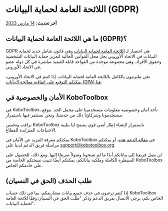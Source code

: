 # اللائحة العامة لحماية البيانات (GDPR)
**آخر تحديث:** <a href="https://github.com/kobotoolbox/docs/blob/2c18fa51ed6877e610d5a81c722f8010df110183/source/gdpr.md" class="reference">14 مارس 2023</a>

## ما هي اللائحة العامة لحماية البيانات (GDPR)؟

GDPR هي اختصار لـ [اللائحة العامة لحماية البيانات](https://gdpr-info.eu) وهي قانون شامل جديد لحماية البيانات في الاتحاد الأوروبي يحل محل القوانين الحالية لتعزيز حماية البيانات الشخصية وحقوق الأفراد. وهي مجموعة موحدة من القواعد قابلة للتنفيذ مباشرة في كل دولة عضو في الاتحاد الأوروبي.

نحن ملتزمون بالكامل باللائحة العامة لحماية البيانات. إذا كنتم في الاتحاد الأوروبي، [يمكنكم التوقيع على اتفاقية معالجة البيانات (DPA) هنا](https://www.digisigner.com/online/showTemplate?linkId=495db186-9c9e-4627-99f7-a943282eeab5).

## الأمان والخصوصية في KoboToolbox

في KoboToolbox، نأخذ أمان وخصوصية معلومات مستخدمينا على محمل الجد. يتوقع مستخدمونا وشركاؤنا ذلك من خدمتنا، ونحن نستثمر فيها باستمرار.

نراقب ونحسن KoboToolbox باستمرار لإنشاء إطار أمني قوي يسمح لنا بتلبية الاحتياجات المتزايدة للقطاع.

يمكنكم معرفة المزيد عن الأمان في KoboToolbox في [مقالة الدعم هذه](is_my_data_safe.md)، أو يمكنكم مراسلة فريق الدعم لدينا على [support@kobotoolbox.org](mailto:support@kobotoolbox.org).

لن يصل فريقنا إلى بياناتكم أبدًا ما لم تمنحونا وصولاً صريحًا إليها. ومع ذلك، للحصول على السيطرة الكاملة وملكية بياناتكم، يمكنكم أيضًا تثبيت نسختكم الخاصة من KoboToolbox على خادمكم الخاص.

## طلب الحذف (الحق في النسيان)

إذا كنتم ترغبون في حذف جميع بيانات مشاريعكم، بما في ذلك حساب KoboToolbox الخاص بكم، يرجى الاتصال بفريق الدعم وذكر "طلب الحق في النسيان وفقًا للائحة العامة لحماية البيانات".